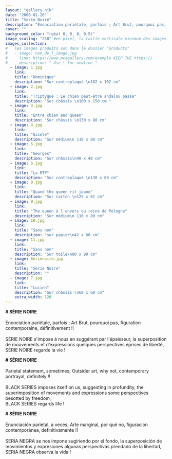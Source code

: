 ```yaml
---
layout: "gallery.njk"
date: "2000-01-20"
title: "Serie Noire"
description: "Énonciation pariétale, parfois ; Art Brut, pourquoi pas, figuration contemporaine, définitivementm !! "
cover: ""
background_color: "rgba( 0, 0, 0, 0.5)"
image_scaling: "250" #en pixel, la taille verticale minimum des images presentes dans la gallery
images_collection:
#   les images produits son dans le dossier "products" 
#   - image: nom_de_l_image.jpg
#     link: https://www.pcagallery.com/example KEEP THE https://
#     description: " Use \ for newline "
  - image: 1.jpg
    link:
    title: "Dominique"
    description: "Sur contreplaqué \n102 x 102 cm"
  - image: 2.jpg
    link:
    title: "Triptyque : Le chien peut-être andalou passe"
    description: "Sur châssis \n100 x 150 cm "
  - image: 3.jpg
    link:
    title: "Entre chien and queen"
    description: "Sur châssis \n130 x 80 cm"
  - image: 4.jpg
    link:
    title: "Gisèle"
    description: "Sur médium\n 110 x 80 cm"
  - image: 5.jpg
    link:
    title: "Georges"
    description: "Sur châssis\n40 x 40 cm"
  - image: 6.jpg
    link:
    title: "La MTP"
    description: "Sur contreplaqué \n130 x 80 cm"
  - image: 8.jpg
    link:
    title: "Quand the queen rit jaune"
    description: "Sur carton \n125 x 61 cm"
  - image: 9.jpg
    link:
    title: "The queen à l'envers ou reine de Pologne"
    description: "Sur médium\n 110 x 80 cm"
  - image: 10.jpg
    link:
    title: "Sans nom"
    description: "sur papier\n42 x 60 cm"
  - image: 11.jpg
    link:
    title: "Sans nom"
    description: "Sur toile\n90 x 90 cm"
  - image: Serienoire.jpg
    link:
    title: "Série Noire"
    description: ""
  - image: 7.jpg
    link:
    title: "Lucien"
    description: "Sur châssis \n60 x 60 cm"
    extra_width: 120
---
```



**# SÉRIE NOIRE**  
&nbsp;  
Énonciation pariétale, parfois ; Art Brut, pourquoi pas, figuration contemporaine, définitivement&nbsp;!!  
&nbsp;  
SÉRIE NOIRE s'impose à nous en suggérant par l'épaisseur, la superposition de mouvements et d’expressions quelques perspectives éprises de liberté,  
SÉRIE NOIRE regarde la vie&nbsp;!  



**# SÉRIE NOIRE**  
&nbsp;  
Parietal statement, sometimes; Outsider art, why not, contemporary portrayal, definitely&nbsp;!!  
&nbsp;  
BLACK SERIES imposes itself on us, suggesting in profundity, the superimposition of movements and expressions some perspectives  besotted by freedom,  
BLACK SERIES regards life&nbsp;!  



**# SÉRIE NOIRE**  
&nbsp;  
Enunciación parietal, a veces; Arte marginal, por qué no, figuración contemporánea, definitivamente&nbsp;!!  
&nbsp;  
SERIA NEGRA se nos impone sugiriendo por el fondo, la superposición de movimientos y expresiones algunas perspectivas prendado de la libertad,  
SERIA NEGRA observa la vida&nbsp;!  
